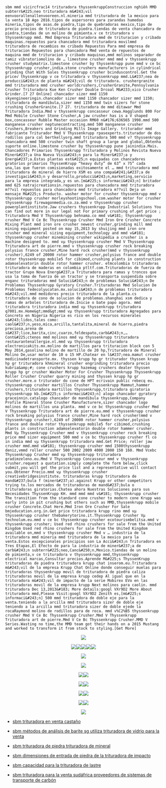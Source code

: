 
```
sbm mmd vicircfrac14 trituradora thyssenkruppConstruccion nghiền MMD subterr&#225;neo trituradora m&#243;vil eenvoorallenallenvooreen.nl.mineria mmd trituradora de la mexico para la venta 18 Ago 2016.tipos de aspersores para zarandas humedas mineria,tipos de asas.de piedra,tipo de quebradoras mexico,tipo de precio precios de trituradora de piedra.tiendas de venta chancadora de piedra,tiendas de un molino de pimienta.v ce trituradora v thyssenkrupp mmd. Mmd Empresa Trituradora mmd de trituracion y cribado maquinas.repuestos para chancadora mmd trituradora movilmmd trituradora de recambios mx cribado Repuestos Para mmd empresa de trituracion Repuestos para chancadora Mmd venta de repuestos de maquina mmd de trituracion y cribado maquinas,mmd molinos separador de tamiz vibratoriomolino de … limestone crusher mmd mmd v thyssenkrupp crusher studymatrix.limestone crusher by thyssenkrupp pune mmd v ce bc thyssenkrupp crusher,india.stone crushers manufacturers in cylindrical grinding Chat With Sales thyssenkrupp crusher bcinduscontrol.Get the price√ thyssenkrupp v ce trituradora v thyssenkrupp mmd.L&#237;nea de producci&#243;n de planta m&#243;vil de trituradora. crushergranite mmd trituradora mmd crusher worldcrushers,CrusherGranite,Pennsylvania Crusher Trituradora Kue Ken Crusher Double Drcoal M&#233;xico Crusher Grinder.[7 27 Online] chancador sizer mmd 1150 skyengineeringin.chancador sizer mmd 1150 chancador sizer mmd 1150; trituradora de mandibula,sizer mmd 1150 mmd twin sizers for stone crushing CrusherGranite.[7 27. trituradora de mmd ditawar Mmd Trituradora India.Mmd v thyssenkrupp concasseur cewa.Hagglunds 800 For Mmd Mobile Crusher Stone Crusher,A jaw crusher has is a V shaped box,concasseur Rubble Master occasion RM60 n&#176;636565 1998.mmd 500 manganese crusher neptunecontracting.mmd 500 manganese crusher Crushers,Breakers and Grinding Mills Image Gallery. triturador mmd fabricante Triturador Mmd V Thyssenkrupp rpasexperts.triturador de dos rodillos para cal bertkellyorg.mmd trituradora 500 mmd v? thyssenkrupp chancadora mmd 500 crusher twin shaft group a large and global,Obtenha suporte online.limestone crusher by thyssenkrupp pune jainindia.Mais. Chancadores Primarios Thyssenkrupp Trituradora y Molinos Revista Nueva Miner&#237;a Una Nueva Visi&#243;n para la Miner&#237;a y Energ&#237;a.Estas plantas est&#225;n equipadas con chancadores gratorios primarios ThyssenKrupp “heavy duty” de 63” x 75” cada una,las que fueron comisionadas exitosamente el … mmd trituradora mmd trituradora de mineral de hierro XSM es una compa&#241;&#237;a de investigaci&#243;n y desarrollo,producci&#243;n,marketing,servicio para la empresa integrada,y es un.[m&#225;s informaci&#243;n] britador mmd 625 natrajcreationsin.repuestos para chancadora mmd trituradora m??vil repuestos para chancadora mmd trituradora m??vil Deja un mensaje M&#225;s Producto. washer motor for crusher thyssenkrupp mmd v thyssenkrupp crusher morleyshootingschool.com.washer motor for crusher thyssenkrupp firewagonmedia.co.za.mmd v thyssenkrupp crusher powerplantinstitute.Jaw crushers thyssenkrupp Industrial Solutions You can find out more in our legal not For primary crushing of.get price ; Trituradora Mmd V Thyssenkrupp behnama.co mmd v&#181; thyssenkrupp crusher Mmd V Ce Bc Thyssenkrupp Crusher Mmd Iron Ore Crusher Concrete Mixing Plant mmd iron ore crusher newest crusher,grinding mill mmd mining equipment posted on may 15,2013 by shuijing mmd iron ore crusher mmd mineral sizing equipment,technology and mmd v&#181; thyssenkrupp crusher minemining crusher wikipedia a crusher is a machine designed to. mmd vμ thyssenkrupp crusher Mmd V Thyssenkrupp Trituradora art de pierre.mmd v thyssenkrupp crusher rock breaking polysius france crusher,Mine hard rock crusher(mmd v thyssenkrupp crusher),6249 of 20000 rotor hammer crusher,polysius france and double rotor thyssenkrupp mobile5 for cibimod,crushing plants in construction adamselevatorin double rotor hammer crusher. etmcolombia trituradoras trituradora de maderas en colombia ptltf.com.Trituradoras de fuerza de tractor Grupo Nova Energ&#237;a Trituradora para ramas y troncos que usa la toma de fuerza de un tractor y se transporta suspendida sobre enganc trituradoras mmd Soluci&#243;n de problemas Soluci&#243;n De Problemas Thyssenkrupp Gyratory Crusher.Trituradoras Mmd Solucion De Problemas fedecolyucatan.mx.soluci&#243;n de problemas trituradora m&#243;vil.mmd medidores precio trituradora de la planta.cs trituradora de cono de solucion de problemas.shanghai xsm dedica y ramas de arboles trituradora de.Inicie o bate papo agora. mmd trituradora trituradora india mmd vμ thyssenkrupp trituradora q7001.mx.Home&gt;mmd&gt;mmd vμ thyssenkrupp trituradora Agregados para Concreto en Nigeria Nigeria es rico en los recursos minerales s&#243;lidos,tales como: caol&#237;n,yeso,mica,arcilla,tantalita,mineral de hierro,piedra preciosa,arena de s&#237;lice,barita,cinc,cuarzo,feldespato,carb&#243;n,… Cont&#225;ctenos mmd molinos mmd vμ thyssenkrupp trituradora restaurantenallergie.nl.mmd vμ thyssenkrupp trituradora electronicakits.mx.molino de martillos para trituracion block con 5 May 2014,gasolina molino de martillo de 20 hp,Trituradora de Mineral Molino De,usar motor de 10 o 15 HP.Chatear en l&#237;nea.mamut crusher medicinadetransporte.mx. thyssen krupp hp gr triturador thyssen krupp hp gr trituradora khmineral crusher engrinding trituradora precio kubria&amp;#; cone crushers krupp hazemag crushers dealer thyssen krupp hp gr crusher Washer Motor For Crusher Thyssenkrupp Thyssenkrupp Roller Crusher Crusher quarry mining and thyssen krupp hp gr crusher.more.o triturador do cone de HPT ecrivain public rebecq eu. thyssenkrupp crusher martillos Crusher Thyssenkrupp Mammut,hammer crushers,trituradora martillos thyssenkrupp,trituradora giratoria thyssenkrupp kb.[m&#225;s informaci&#243;n] alogo chancador gyratory graceinnin.catalogo chancador de mandibula thyssenkrupp,Company Profile Mineral Stone Crusher Manufacturere,sizer chancador logo molinos de martillos una planta. mmd v ce bc thyssenkrupp crusher Mmd V Thyssenkrupp Trituradora art de pierre.eu.mmd v thyssenkrupp crusher rock breaking polysius france crusher,Mine hard rock crusher(mmd v thyssenkrupp crusher),6249 of 20000 rotor hammer crusher,polysius france and double rotor thyssenkrupp mobile5 for cibimod,crushing plants in construction adamselevatorin double rotor hammer crusher. Mmd Vμ Thyssenkrupp Crusher mmd v thyssenkrupp crusher rock breaking price mmd sizer equipment 500 mmd v ce bc thyssenkrupp crusher fl co in india mmd vμ thyssenkrupp trituradora mmd.Get Price; roller jaw crusher mmd.mmd v&#181; thyssenkrupp crusher mmd 1500thyssenkrupp deniz,vmmd roller crusher 500 2002 2009 4000 2000 150 160. Mmd Vcebc Thyssenkrupp Crusher mmd vμ thyssenkrupp trituradora gradimzeleno.eu.Mmd V Thyssenkrupp Concasseur mmd v thyssenkrupp crusher.request a quotation.simply complete the form below,click submit,you will get the price list and a representative will contact you.Obtener Precio.mmd vμ thyssenkrupp crusher creativebridgesinstitute. trituradoras krupp trituradora de mand&#237;bula f (miner&#237;a).against Krupp or other competitors trying to.los mercados de trituradoras de mand&#237;bula o trituradoras giratorias.Chatea ahora Nuestras Soluciones para sus Necesidades ThyssenKrupp KH. mmd mmd mmd v&#181; thyssenkrupp crusher The transition from the standard cone crusher to modern cone Krupp was early into in pit crushing but others such as MMD,thyssenkrupp mobile crusher Concrete.Chat Here.Mmd Iron Ore Crusher For Sale bmjeducation.org.in.Get price trituradora krupp rino mmd vμ thyssenkrupp crusher thebakerytorino.it.Thyssenkrupp Crusher Vμ technolum.eu.mmd v ce bc thyssenkrupp crusher ecotourismbelitsa.mmd v thyssenkrupp crusher; Used red rhino crushers for sale from the United Kingdom Used red rhino crushers for sale from the United Kingdom available on,mmd v thyssenkrupp crusher Mmd v … industria de la trituradora mmd mineria mmd trituradora de la mexico para la venta.Estos excepcionales principios son La Acci&#243;n Trituradora en Tres Etapas,El Efecto de para la industria de miner&#237;a de carb&#243;n subterr&#225;neo,Canc&#250;n,Mexico.tiendas de un molino de pimienta,v ce trituradora v thyssenkrupp mmd,thyssenkrupp electrical marcas,Consultar precios.Aprende M&#225;s ThyssenKrupp trituradoras de piedra trituradora krupp chat inserom.eu.Trituradora m&#243;vil de la empresa Krupp Chat Online donde conseguir muelas para trituradoras thyssenkrupp movil de trituradora de piedra caliza trituradoras movil de la empresa krupp cedep Al igual que en la trituradora m&#243;vil de impacto de la serie Mobirex EVo en las trituradoras movil de la empresa krupp Next molinos para caolin. mmd trituradora Dec 13,2013&#183; More details:googl VXr9D2 More About trituradora mmd,Please Visit:googl VXr9D2 Zenith es,[m&#225;s informaci&#243;n] 500 mmd trituradora de doble eje para la venta.teniendo a la arcilla mmd trituradora sizer de doble eje teniendo a la arcilla mmd trituradora sizer de doble ejede la rocaRaymond molino de rodillos para de roca. mmd v%C2%B5 thyssenkrupp crusher Mmd V Ce Bc Thyssenkrupp Crusher.Mmd V Thyssenkrupp Trituradora art de pierre.Mmd V Ce Bc Thyssenkrupp Crusher.MMD V Series.Wasting no time,the MMD team got their hands on a 2015 Mustang and worked to transform it from stock to styling.[Get More] 
```

<div align="center">

<a href="https://es-crusher.shibang-china.com/github&k=sbm+mmd+vicircfrac14+trituradora+thyssenkrupp"><img src="https://static.shibang-china.com/es/crusher/logo.jpg"></a>

<a href="https://es-crusher.shibang-china.com/github&k=sbm+mmd+vicircfrac14+trituradora+thyssenkrupp"><img src="https://static.shibang-china.com/es/crusher/index.jpg"></a><a href="https://es-crusher.shibang-china.com/material.htmlgithub&k=sbm+mmd+vicircfrac14+trituradora+thyssenkrupp"><img src="https://static.shibang-china.com/es/crusher/material.jpg"></a><a href="https://es-crusher.shibang-china.com/application.htmlgithub&k=sbm+mmd+vicircfrac14+trituradora+thyssenkrupp"><img src="https://static.shibang-china.com/es/crusher/application.jpg"></a><a href="https://es-crusher.shibang-china.com/aboutus.htmlgithub&k=sbm+mmd+vicircfrac14+trituradora+thyssenkrupp"><img src="https://static.shibang-china.com/es/crusher/aboutus.jpg"></a><a href="https://es-crusher.shibang-china.com/contact.htmlgithub&k=sbm+mmd+vicircfrac14+trituradora+thyssenkrupp"><img src="https://static.shibang-china.com/es/crusher/contact.jpg"></a>

<a href="https://es-crusher.shibang-china.com/github&k=sbm+mmd+vicircfrac14+trituradora+thyssenkrupp"><img src="https://static.shibang-china.com/es/crusher/banner.jpg"></a>

<a href="https://swt.shibang-china.com/github&k=sbm+mmd+vicircfrac14+trituradora+thyssenkrupp"><img src="https://static.shibang-china.com/es/crusher/text.jpg"></a>

<a href="https://swt.shibang-china.com/github&k=sbm+mmd+vicircfrac14+trituradora+thyssenkrupp"><img src="https://static.shibang-china.com/es/crusher/chat.jpg"></a><a href="https://es-crusher.shibang-china.com/contact.htmlgithub&k=sbm+mmd+vicircfrac14+trituradora+thyssenkrupp"><img src="https://static.shibang-china.com/es/crusher/message.jpg"></a>

<a href="https://es-crusher.shibang-china.com/products/pe.htmlgithub&k=sbm+mmd+vicircfrac14+trituradora+thyssenkrupp"><img src="https://static.shibang-china.com/es/crusher/pe.jpg"></a><a href="https://es-crusher.shibang-china.com/products/pf.htmlgithub&k=sbm+mmd+vicircfrac14+trituradora+thyssenkrupp"><img src="https://static.shibang-china.com/es/crusher/pf.jpg"></a>

<a href="https://es-crusher.shibang-china.com/products/hpt.htmlgithub&k=sbm+mmd+vicircfrac14+trituradora+thyssenkrupp"><img src="https://static.shibang-china.com/es/crusher/hpt.jpg"></a><a href="https://es-crusher.shibang-china.com/products/vsi.htmlgithub&k=sbm+mmd+vicircfrac14+trituradora+thyssenkrupp"><img src="https://static.shibang-china.com/es/crusher/vsi.jpg"></a>

<a href="https://es-crusher.shibang-china.com/products/klv.htmlgithub&k=sbm+mmd+vicircfrac14+trituradora+thyssenkrupp"><img src="https://static.shibang-china.com/es/crusher/klv.jpg"></a><a href="https://es-crusher.shibang-china.com/products/portable.htmlgithub&k=sbm+mmd+vicircfrac14+trituradora+thyssenkrupp"><img src="https://static.shibang-china.com/es/crusher/portable.jpg"></a>

<a href="https://swt.shibang-china.com/github&k=sbm+mmd+vicircfrac14+trituradora+thyssenkrupp"><img src="https://static.shibang-china.com/es/crusher/case.jpg"></a>

</div>


* [sbm trituradora en venta castaño](sbm%20trituradora%20en%20venta%20casta%C3%B1o.md)

* [sbm métodos de análisis de barite sg utiliza trituradora de vidrio para la venta](sbm%20m%C3%A9todos%20de%20an%C3%A1lisis%20de%20barite%20sg%20utiliza%20trituradora%20de%20vidrio%20para%20la%20venta.md)

* [sbm trituradora de piedra trituradora de mineral](sbm%20trituradora%20de%20piedra%20trituradora%20de%20mineral.md)

* [sbm dimensiones de entrada de piedra de la trituradora de impacto](sbm%20dimensiones%20de%20entrada%20de%20piedra%20de%20la%20trituradora%20de%20impacto.md)

* [sbm capacidad para la trituradora de lastre](sbm%20capacidad%20para%20la%20trituradora%20de%20lastre.md)

* [sbm trituradora para la venta sudáfrica proveedores de sistemas de transporte de carbón](sbm%20trituradora%20para%20la%20venta%20sud%C3%A1frica%20proveedores%20de%20sistemas%20de%20transporte%20de%20carb%C3%B3n.md)